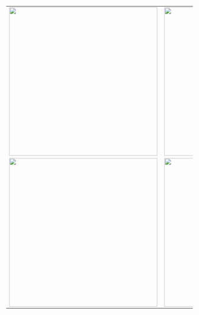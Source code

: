 <center>
<table>
  <tr>
      <td><img width="400px" align="left" src="https://github-readme-stats.vercel.app/api/top-langs/?username=edurodriguesdias&hide=html&count_private=true&layout=compact&show_icons=true&theme=shades-of-purple"/></td>
      <td><img width="400px" align="left" src="https://github-readme-stats.vercel.app/api?username=edurodriguesdias&theme=shades-of-purple" /></td>
  </tr>  
    <tr>
      <td><img width="400px" align="left" src="https://github-readme-stats.vercel.app/api/pin/?username=edurodriguesdias&repo=julia_is_hungry_app&theme=shades-of-purple" /></td>
      <td><img width="400px" align="left" src="https://github-readme-stats.vercel.app/api/pin/?username=edurodriguesdias&repo=iweather_ionic_app&theme=shades-of-purple" /></td>
  </tr>  
</table>
</center>
